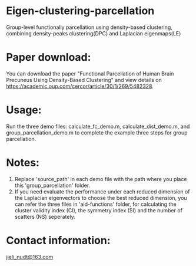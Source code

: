 # Eigen-clustering-parcellation
Group-level functionally parcellation using density-based clustering, combining density-peaks clustering(DPC) and Laplacian eigenmaps(LE)
# Paper download:
You can download the paper "Functional Parcellation of Human Brain Precuneus Using Density-Based Clustering" and view details on https://academic.oup.com/cercor/article/30/1/269/5482328.
# Usage:
Run the three demo files: calculate_fc_demo.m, calculate_dist_demo.m, and group_parcellation_demo.m to complete the example three steps for group parcellation.
# Notes:
1. Replace 'source_path' in each demo file with the path where you place this 'group_parcellation' folder.
2. If you need evaluate the performance under each reduced dimension of the Laplacian eigenvectors to choose the best reduced dimension, you can refer the three files in 'aid-functions' folder, for calculating the cluster validity index (CI), the symmetry index (SI) and the number of scatters (NS) seperately.
# Contact information:
jieli_nudt@163.com
